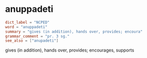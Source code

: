 # anuppadeti

``` toml
dict_label = "NCPED"
word = "anuppadeti"
summary = "gives (in addition), hands over, provides; encoura"
grammar_comment = "pr. 3 sg."
see_also = ["anupadeti"]
```

gives (in addition), hands over, provides; encourages, supports

